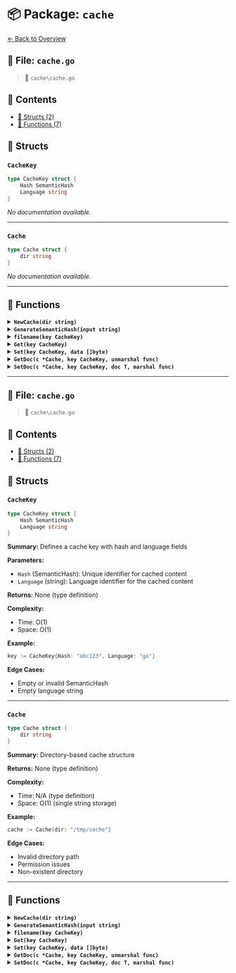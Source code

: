 # 📦 Package: `cache`

[← Back to Overview](../README.md)

## 📄 File: `cache.go`

> 📍 `cache\cache.go`

## 📑 Contents

- [🧱 Structs (2)](#-structs)
- [🔧 Functions (7)](#-functions)

## 🧱 Structs

### `CacheKey`

```go
type CacheKey struct {
	Hash SemanticHash 
	Language string 
}
```

_No documentation available._

---

### `Cache`

```go
type Cache struct {
	dir string 
}
```

_No documentation available._

---

## 🔧 Functions

<details>
<summary><b><code>NewCache(dir string)</code></b></summary>

_No documentation available._

</details>

<details>
<summary><b><code>GenerateSemanticHash(input string)</code></b></summary>

_No documentation available._

</details>

<details>
<summary><b><code>filename(key CacheKey)</code></b></summary>

_No documentation available._

</details>

<details>
<summary><b><code>Get(key CacheKey)</code></b></summary>

_No documentation available._

</details>

<details>
<summary><b><code>Set(key CacheKey, data []byte)</code></b></summary>

_No documentation available._

</details>

<details>
<summary><b><code>GetDoc(c *Cache, key CacheKey, unmarshal func)</code></b></summary>

_No documentation available._

</details>

<details>
<summary><b><code>SetDoc(c *Cache, key CacheKey, doc T, marshal func)</code></b></summary>

_No documentation available._

</details>


---

## 📄 File: `cache.go`

> 📍 `cache\cache.go`

## 📑 Contents

- [🧱 Structs (2)](#-structs)
- [🔧 Functions (7)](#-functions)

## 🧱 Structs

### `CacheKey`

```go
type CacheKey struct {
	Hash SemanticHash 
	Language string 
}
```

**Summary:** Defines a cache key with hash and language fields

**Parameters:**
- `Hash` (SemanticHash): Unique identifier for cached content
- `Language` (string): Language identifier for the cached content

**Returns:** None (type definition)

**Complexity:**
- Time: O(1)
- Space: O(1)

**Example:**
```go
key := CacheKey{Hash: "abc123", Language: "go"}
```

**Edge Cases:**
- Empty or invalid SemanticHash
- Empty language string


---

### `Cache`

```go
type Cache struct {
	dir string 
}
```

**Summary:** Directory-based cache structure

**Returns:** None (type definition)

**Complexity:**
- Time: N/A (type definition)
- Space: O(1) (single string storage)

**Example:**
```go
cache := Cache{dir: "/tmp/cache"}
```

**Edge Cases:**
- Invalid directory path
- Permission issues
- Non-existent directory


---

## 🔧 Functions

<details>
<summary><b><code>NewCache(dir string)</code></b></summary>

**Summary:** Creates a new Cache instance with given directory

**Parameters:**
- `dir` (string): Directory path for cache storage

**Returns:** Pointer to initialized Cache instance

**Complexity:**
- Time: O(1)
- Space: O(1)

**Example:**
```go
cache := NewCache("/tmp/mycache")
```

**Edge Cases:**
- Invalid or non-writable directory path
- Empty directory string


</details>

<details>
<summary><b><code>GenerateSemanticHash(input string)</code></b></summary>

**Summary:** Generates semantic hash from input string

**Parameters:**
- `input` (string): Text to be hashed

**Returns:** SemanticHash representing input's meaning

**Complexity:**
- Time: O(n) where n is input length
- Space: O(1) for fixed-size hash output

**Example:**
```go
hash := generateSemanticHash("hello world")
```

**Edge Cases:**
- Empty input string
- Unicode/non-ASCII characters


</details>

<details>
<summary><b><code>filename(key CacheKey)</code></b></summary>

**Summary:** Generates a filename from cache key

**Parameters:**
- `key` (CacheKey): Cache key containing hash and language

**Returns:** Generated filename as string

**Complexity:**
- Time: O(1)
- Space: O(1)

**Example:**
```go
fname := cache.filename(CacheKey{Hash: "xyz", Language: "python"})
```

**Edge Cases:**
- Empty CacheKey fields
- Special characters in hash or language


</details>

<details>
<summary><b><code>Get(key CacheKey)</code></b></summary>

**Summary:** Retrieves cached data by key

**Parameters:**
- `key` (CacheKey): Key to lookup in cache

**Returns:** Cached data as byte slice and existence flag

**Complexity:**
- Time: O(1) average, O(n) worst-case (hash collision)
- Space: O(1)

**Example:**
```go
data, exists := cache.Get("user:123")
```

**Edge Cases:**
- Key not found (returns false)
- Nil or invalid key input
- Expired cache entry


</details>

<details>
<summary><b><code>Set(key CacheKey, data []byte)</code></b></summary>

**Summary:** Stores data in cache with key

**Parameters:**
- `key` (CacheKey): Key for cache storage
- `data` ([]byte): Data to store

**Returns:** Error if operation fails

**Complexity:**
- Time: O(1) average, O(n) worst-case (hash collision)
- Space: O(n) where n is data size

**Example:**
```go
err := cache.Set("user:123", userData)
```

**Edge Cases:**
- Nil data input
- Key collision
- Cache size limits exceeded


</details>

<details>
<summary><b><code>GetDoc(c *Cache, key CacheKey, unmarshal func)</code></b></summary>

**Summary:** Retrieves and unmarshals cached document

**Parameters:**
- `c` (*Cache): Cache instance
- `key` (CacheKey): Document key
- `unmarshal` (func): Unmarshaling function

**Returns:** Unmarshaled document and existence flag

**Complexity:**
- Time: O(1) cache access + unmarshal complexity
- Space: O(n) where n is document size

**Example:**
```go
user, exists := GetDoc(cache, "user:123", json.Unmarshal)
```

**Edge Cases:**
- Unmarshal function failure
- Invalid cached data format
- Key not found


</details>

<details>
<summary><b><code>SetDoc(c *Cache, key CacheKey, doc T, marshal func)</code></b></summary>

**Summary:** Stores a document in cache with serialization

**Parameters:**
- `c` (*Cache): Cache instance
- `key` (CacheKey): Key for cache entry
- `doc` (T): Document to store
- `marshal` (func): Serialization function

**Returns:** Error if operation fails, nil otherwise

**Complexity:**
- Time: O(1) (assuming cache insertion is constant time)
- Space: O(1) (stores one document)

**Example:**
```go
err := SetDoc(cache, "user:123", userDoc, json.Marshal)
```

**Edge Cases:**
- Nil cache instance
- Serialization failure
- Duplicate key overwrite


</details>

